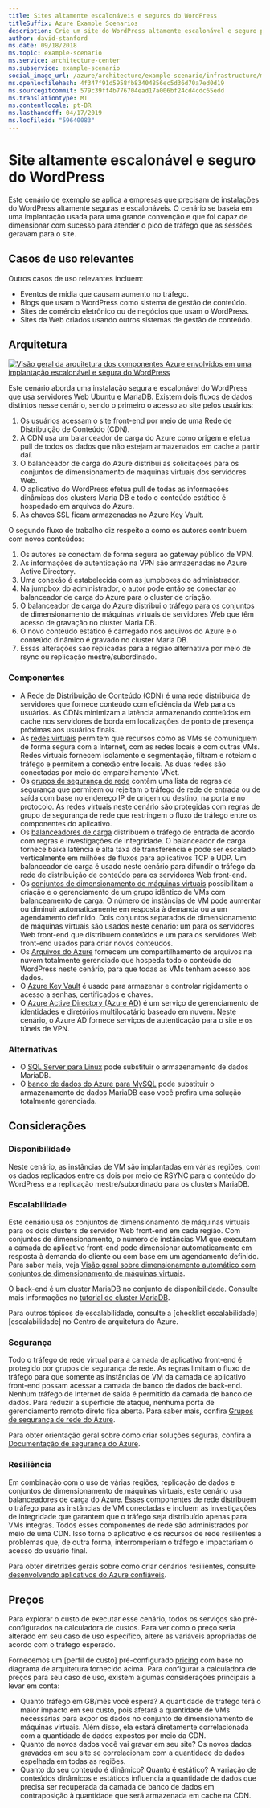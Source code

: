 ```yaml
---
title: Sites altamente escalonáveis e seguros do WordPress
titleSuffix: Azure Example Scenarios
description: Crie um site do WordPress altamente escalonável e seguro para eventos de mídia.
author: david-stanford
ms.date: 09/18/2018
ms.topic: example-scenario
ms.service: architecture-center
ms.subservice: example-scenario
social_image_url: /azure/architecture/example-scenario/infrastructure/media/secure-scalable-wordpress.png
ms.openlocfilehash: 4f347f91d5958fb83404856ec5d36d70a7ed0d19
ms.sourcegitcommit: 579c39ff4b776704ead17a006bf24cd4cdc65edd
ms.translationtype: MT
ms.contentlocale: pt-BR
ms.lasthandoff: 04/17/2019
ms.locfileid: "59640083"
---
```

# <a name="highly-scalable-and-secure-wordpress-website"></a>Site altamente escalonável e seguro do WordPress

Este cenário de exemplo se aplica a empresas que precisam de instalações do WordPress altamente seguras e escalonáveis. O cenário se baseia em uma implantação usada para uma grande convenção e que foi capaz de dimensionar com sucesso para atender o pico de tráfego que as sessões geravam para o site.

## <a name="relevant-use-cases"></a>Casos de uso relevantes

Outros casos de uso relevantes incluem:

- Eventos de mídia que causam aumento no tráfego.
- Blogs que usam o WordPress como sistema de gestão de conteúdo.
- Sites de comércio eletrônico ou de negócios que usam o WordPress.
- Sites da Web criados usando outros sistemas de gestão de conteúdo.

## <a name="architecture"></a>Arquitetura

[![Visão geral da arquitetura dos componentes Azure envolvidos em uma implantação escalonável e segura do WordPress](media/secure-scalable-wordpress.png)](media/secure-scalable-wordpress.png#lightbox)

Este cenário aborda uma instalação segura e escalonável do WordPress que usa servidores Web Ubuntu e MariaDB. Existem dois fluxos de dados distintos nesse cenário, sendo o primeiro o acesso ao site pelos usuários:

1. Os usuários acessam o site front-end por meio de uma Rede de Distribuição de Conteúdo (CDN).
2. A CDN usa um balanceador de carga do Azure como origem e efetua pull de todos os dados que não estejam armazenados em cache a partir daí.
3. O balanceador de carga do Azure distribui as solicitações para os conjuntos de dimensionamento de máquinas virtuais dos servidores Web.
4. O aplicativo do WordPress efetua pull de todas as informações dinâmicas dos clusters Maria DB e todo o conteúdo estático é hospedado em arquivos do Azure.
5. As chaves SSL ficam armazenadas no Azure Key Vault.

O segundo fluxo de trabalho diz respeito a como os autores contribuem com novos conteúdos:

1. Os autores se conectam de forma segura ao gateway público de VPN.
2. As informações de autenticação na VPN são armazenadas no Azure Active Directory.
3. Uma conexão é estabelecida com as jumpboxes do administrador.
4. Na jumpbox do administrador, o autor pode então se conectar ao balanceador de carga do Azure para o cluster de criação.
5. O balanceador de carga do Azure distribui o tráfego para os conjuntos de dimensionamento de máquinas virtuais de servidores Web que têm acesso de gravação no cluster Maria DB.
6. O novo conteúdo estático é carregado nos arquivos do Azure e o conteúdo dinâmico é gravado no cluster Maria DB.
7. Essas alterações são replicadas para a região alternativa por meio de rsync ou replicação mestre/subordinado.

### <a name="components"></a>Componentes

- A [Rede de Distribuição de Conteúdo (CDN)](/azure/cdn/cdn-overview) é uma rede distribuída de servidores que fornece conteúdo com eficiência da Web para os usuários. As CDNs minimizam a latência armazenando conteúdos em cache nos servidores de borda em localizações de ponto de presença próximas aos usuários finais.
- As [redes virtuais](/azure/virtual-network/virtual-networks-overview) permitem que recursos como as VMs se comuniquem de forma segura com a Internet, com as redes locais e com outras VMs. Redes virtuais fornecem isolamento e segmentação, filtram e roteiam o tráfego e permitem a conexão entre locais. As duas redes são conectadas por meio do emparelhamento VNet.
- Os [grupos de segurança de rede](/azure/virtual-network/security-overview) contêm uma lista de regras de segurança que permitem ou rejeitam o tráfego de rede de entrada ou de saída com base no endereço IP de origem ou destino, na porta e no protocolo. As redes virtuais neste cenário são protegidas com regras de grupo de segurança de rede que restringem o fluxo de tráfego entre os componentes do aplicativo.
- Os [balanceadores de carga](/azure/load-balancer/load-balancer-overview) distribuem o tráfego de entrada de acordo com regras e investigações de integridade. O balanceador de carga fornece baixa latência e alta taxa de transferência e pode ser escalado verticalmente em milhões de fluxos para aplicativos TCP e UDP. Um balanceador de carga é usado neste cenário para difundir o tráfego da rede de distribuição de conteúdo para os servidores Web front-end.
- Os [conjuntos de dimensionamento de máquinas virtuais][docs-vmss] possibilitam a criação e o gerenciamento de um grupo idêntico de VMs com balanceamento de carga. O número de instâncias de VM pode aumentar ou diminuir automaticamente em resposta à demanda ou a um agendamento definido. Dois conjuntos separados de dimensionamento de máquinas virtuais são usados neste cenário: um para os servidores Web front-end que distribuem conteúdos e um para os servidores Web front-end usados para criar novos conteúdos.
- Os [Arquivos do Azure](/azure/storage/files/storage-files-introduction) fornecem um compartilhamento de arquivos na nuvem totalmente gerenciado que hospeda todo o conteúdo do WordPress neste cenário, para que todas as VMs tenham acesso aos dados.
- O [Azure Key Vault](/azure/key-vault/key-vault-overview) é usado para armazenar e controlar rigidamente o acesso a senhas, certificados e chaves.
- O [Azure Active Directory (Azure AD)](/azure/active-directory/fundamentals/active-directory-whatis) é um serviço de gerenciamento de identidades e diretórios multilocatário baseado em nuvem. Neste cenário, o Azure AD fornece serviços de autenticação para o site e os túneis de VPN.

### <a name="alternatives"></a>Alternativas

- O [SQL Server para Linux](/azure/virtual-machines/linux/sql/sql-server-linux-virtual-machines-overview) pode substituir o armazenamento de dados MariaDB.
- O [banco de dados do Azure para MySQL](/azure/mysql/overview) pode substituir o armazenamento de dados MariaDB caso você prefira uma solução totalmente gerenciada.

## <a name="considerations"></a>Considerações

### <a name="availability"></a>Disponibilidade

Neste cenário, as instâncias de VM são implantadas em várias regiões, com os dados replicados entre os dois por meio de RSYNC para o conteúdo do WordPress e a replicação mestre/subordinado para os clusters MariaDB.

### <a name="scalability"></a>Escalabilidade

Este cenário usa os conjuntos de dimensionamento de máquinas virtuais para os dois clusters de servidor Web front-end em cada região. Com conjuntos de dimensionamento, o número de instâncias VM que executam a camada de aplicativo front-end pode dimensionar automaticamente em resposta à demanda do cliente ou com base em um agendamento definido. Para saber mais, veja [Visão geral sobre dimensionamento automático com conjuntos de dimensionamento de máquinas virtuais][docs-vmss-autoscale].

O back-end é um cluster MariaDB no conjunto de disponibilidade. Consulte mais informações no [tutorial de cluster MariaDB][mariadb-tutorial].

Para outros tópicos de escalabilidade, consulte a [checklist escalabilidade] [escalabilidade] no Centro de arquitetura do Azure.

### <a name="security"></a>Segurança

Todo o tráfego de rede virtual para a camada de aplicativo front-end é protegido por grupos de segurança de rede. As regras limitam o fluxo de tráfego para que somente as instâncias de VM da camada de aplicativo front-end possam acessar a camada de banco de dados de back-end. Nenhum tráfego de Internet de saída é permitido da camada de banco de dados. Para reduzir a superfície de ataque, nenhuma porta de gerenciamento remoto direto fica aberta. Para saber mais, confira [Grupos de segurança de rede do Azure][docs-nsg].

Para obter orientação geral sobre como criar soluções seguras, confira a [Documentação de segurança do Azure][security].

### <a name="resiliency"></a>Resiliência

Em combinação com o uso de várias regiões, replicação de dados e conjuntos de dimensionamento de máquinas virtuais, este cenário usa balanceadores de carga do Azure. Esses componentes de rede distribuem o tráfego para as instâncias de VM conectadas e incluem as investigações de integridade que garantem que o tráfego seja distribuído apenas para VMs íntegras. Todos esses componentes de rede são administrados por meio de uma CDN. Isso torna o aplicativo e os recursos de rede resilientes a problemas que, de outra forma, interromperiam o tráfego e impactariam o acesso do usuário final.

Para obter diretrizes gerais sobre como criar cenários resilientes, consulte [desenvolvendo aplicativos do Azure confiáveis](../../reliability/index.md).

## <a name="pricing"></a>Preços

Para explorar o custo de executar esse cenário, todos os serviços são pré-configurados na calculadora de custos. Para ver como o preço seria alterado em seu caso de uso específico, altere as variáveis apropriadas de acordo com o tráfego esperado.

Fornecemos um [perfil de custo] pré-configurado [pricing] com base no diagrama de arquitetura fornecido acima. Para configurar a calculadora de preços para seu caso de uso, existem algumas considerações principais a levar em conta:

- Quanto tráfego em GB/mês você espera? A quantidade de tráfego terá o maior impacto em seu custo, pois afetará a quantidade de VMs necessárias para expor os dados no conjunto de dimensionamento de máquinas virtuais. Além disso, ela estará diretamente correlacionada com a quantidade de dados expostos por meio da CDN.
- Quanto de novos dados você vai gravar em seu site? Os novos dados gravados em seu site se correlacionam com a quantidade de dados espelhada em todas as regiões.
- Quanto do seu conteúdo é dinâmico? Quanto é estático? A variação de conteúdos dinâmicos e estáticos influencia a quantidade de dados que precisa ser recuperada da camada de banco de dados em contraposição à quantidade que será armazenada em cache na CDN.

<!-- links -->
[architecture]: ./media/architecture-secure-scalable-wordpress.png
[mariadb-tutorial]: /azure/virtual-machines/linux/classic/mariadb-mysql-cluster
[docs-vmss]: /azure/virtual-machine-scale-sets/overview
[docs-vmss-autoscale]: /azure/virtual-machine-scale-sets/virtual-machine-scale-sets-autoscale-overview
[docs-nsg]: /azure/virtual-network/security-overview
[security]: /azure/security/
[availability]: ../../checklist/availability.md
[pricing]: https://azure.com/e/a8c4809dab444c1ca4870c489fbb196b
